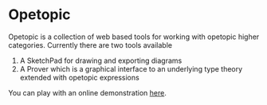 # Opetopic

Opetopic is a collection of web based tools for working with 
opetopic higher categories.  Currently there are
two tools available

1. A SketchPad for drawing and exporting diagrams
2. A Prover which is a graphical interface to an
underlying type theory extended with opetopic expressions

You can play with an online demonstration [here](http://opetopic.net).

